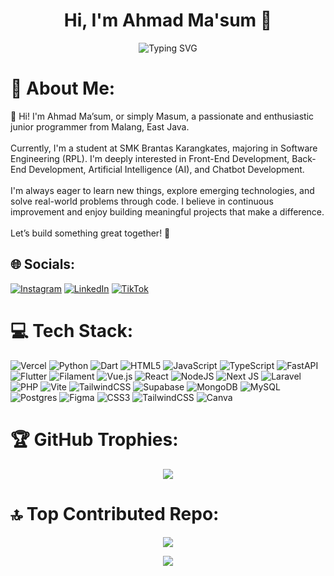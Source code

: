 <h1 align="center">Hi, I'm Ahmad Ma'sum 👋</h1>

<p align="center">
  <img src="https://readme-typing-svg.demolab.com?font=Fira+Code&size=24&duration=3000&pause=1000&center=true&vCenter=true&width=435&lines=Frontend+Developer;Mobile+Developer" alt="Typing SVG" />
</p>

# 💫 About Me:
👋 Hi! I'm Ahmad Ma’sum, or simply Masum, a passionate and enthusiastic junior programmer from Malang, East Java.<br><br>Currently, I'm a student at SMK Brantas Karangkates, majoring in Software Engineering (RPL). I'm deeply interested in Front-End Development, Back-End Development, Artificial Intelligence (AI), and Chatbot Development.<br><br>I'm always eager to learn new things, explore emerging technologies, and solve real-world problems through code. I believe in continuous improvement and enjoy building meaningful projects that make a difference.<br><br>Let’s build something great together! 🚀


## 🌐 Socials:
[![Instagram](https://img.shields.io/badge/Instagram-%23E4405F.svg?logo=Instagram&logoColor=white)](https://instagram.com/https://www.instagram.com/msum023/) [![LinkedIn](https://img.shields.io/badge/LinkedIn-%230077B5.svg?logo=linkedin&logoColor=white)](https://linkedin.com/in/https://www.linkedin.com/in/ahmadmasum127) [![TikTok](https://img.shields.io/badge/TikTok-%23000000.svg?logo=TikTok&logoColor=white)](https://tiktok.com/@https://www.tiktok.com/@abah330) 

# 💻 Tech Stack:
![Vercel](https://img.shields.io/badge/vercel-%23000000.svg?style=flat&logo=vercel&logoColor=white) ![Python](https://img.shields.io/badge/python-3670A0?style=flat&logo=python&logoColor=ffdd54) ![Dart](https://img.shields.io/badge/dart-%230175C2.svg?style=flat&logo=dart&logoColor=white) ![HTML5](https://img.shields.io/badge/html5-%23E34F26.svg?style=flat&logo=html5&logoColor=white) ![JavaScript](https://img.shields.io/badge/javascript-%23323330.svg?style=flat&logo=javascript&logoColor=%23F7DF1E) ![TypeScript](https://img.shields.io/badge/typescript-%23007ACC.svg?style=flat&logo=typescript&logoColor=white) ![FastAPI](https://img.shields.io/badge/FastAPI-005571?style=flat&logo=fastapi) ![Flutter](https://img.shields.io/badge/Flutter-%2302569B.svg?style=flat&logo=Flutter&logoColor=white) ![Filament](https://img.shields.io/badge/Filament-FFAA00?style=flat&logoColor=%23000000) ![Vue.js](https://img.shields.io/badge/vue.js-%2335495e.svg?style=flat&logo=vuedotjs&logoColor=%234FC08D) ![React](https://img.shields.io/badge/react-%2320232a.svg?style=flat&logo=react&logoColor=%2361DAFB) ![NodeJS](https://img.shields.io/badge/node.js-6DA55F?style=flat&logo=node.js&logoColor=white) ![Next JS](https://img.shields.io/badge/Next-black?style=flat&logo=next.js&logoColor=white) ![Laravel](https://img.shields.io/badge/laravel-%23FF2D20.svg?style=flat&logo=laravel&logoColor=white) ![PHP](https://img.shields.io/badge/php-%23777BB4.svg?style=flat&logo=php&logoColor=white) ![Vite](https://img.shields.io/badge/vite-%23646CFF.svg?style=flat&logo=vite&logoColor=white) ![TailwindCSS](https://img.shields.io/badge/tailwindcss-%2338B2AC.svg?style=flat&logo=tailwind-css&logoColor=white) ![Supabase](https://img.shields.io/badge/Supabase-3ECF8E?style=flat&logo=supabase&logoColor=white) ![MongoDB](https://img.shields.io/badge/MongoDB-%234ea94b.svg?style=flat&logo=mongodb&logoColor=white) ![MySQL](https://img.shields.io/badge/mysql-4479A1.svg?style=flat&logo=mysql&logoColor=white) ![Postgres](https://img.shields.io/badge/postgres-%23316192.svg?style=flat&logo=postgresql&logoColor=white) ![Figma](https://img.shields.io/badge/figma-%23F24E1E.svg?style=flat&logo=figma&logoColor=white) ![CSS3](https://img.shields.io/badge/css3-%231572B6.svg?style=flat&logo=css3&logoColor=white) ![TailwindCSS](https://img.shields.io/badge/tailwindcss-%2338B2AC.svg?style=flat&logo=tailwind-css&logoColor=white) ![Canva](https://img.shields.io/badge/Canva-%2300C4CC.svg?style=flat&logo=Canva&logoColor=white)



# 🏆 GitHub Trophies:
<div align="center">
  
![](https://github-profile-trophy.vercel.app/?username=ahmadmasum23&theme=radical&no-frame=false&no-bg=true&margin-w=4)

</div>


# 🔝 Top Contributed Repo:
<div align="center">
  
![](https://github-contributor-stats.vercel.app/api?username=ahmadmasum23&limit=5&theme=dark&combine_all_yearly_contributions=true)

</div>

<div align="center">

[![](https://visitcount.itsvg.in/api?id=ahmadmasum23&icon=1&color=3)](https://visitcount.itsvg.in)

</div>

<!-- Proudly created with GPRM ( https://gprm.itsvg.in ) -->
